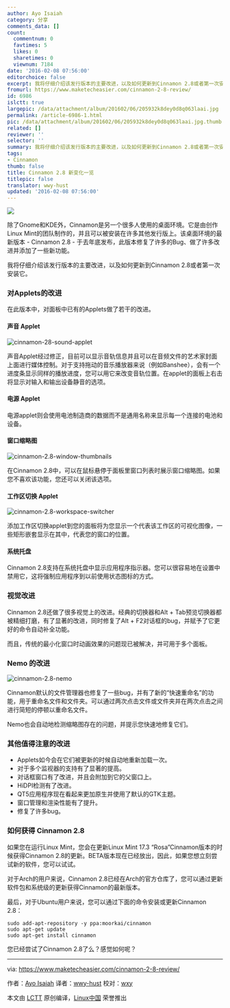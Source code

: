 ```yaml
---
author: Ayo Isaiah
category: 分享
comments_data: []
count:
  commentnum: 0
  favtimes: 5
  likes: 0
  sharetimes: 0
  viewnum: 7184
date: '2016-02-08 07:56:00'
editorchoice: false
excerpt: 我将仔细介绍该发行版本的主要改进，以及如何更新到Cinnamon 2.8或者第一次安装它。
fromurl: https://www.maketecheasier.com/cinnamon-2-8-review/
id: 6986
islctt: true
largepic: /data/attachment/album/201602/06/205932k8dey0d8q063laai.jpg
permalink: /article-6986-1.html
pic: /data/attachment/album/201602/06/205932k8dey0d8q063laai.jpg.thumb.jpg
related: []
reviewer: ''
selector: ''
summary: 我将仔细介绍该发行版本的主要改进，以及如何更新到Cinnamon 2.8或者第一次安装它。
tags:
- Cinnamon
thumb: false
title: Cinnamon 2.8 新变化一览
titlepic: false
translator: wwy-hust
updated: '2016-02-08 07:56:00'
---
```


![](/data/attachment/album/201602/06/205932k8dey0d8q063laai.jpg)


除了Gnome和KDE外，Cinnamon是另一个很多人使用的桌面环境。它是由创作Linux Mint的团队制作的，并且可以被安装在许多其他发行版上。该桌面环境的最新版本 - Cinnamon 2.8 - 于去年底发布，此版本修复了许多的Bug、做了许多改进并添加了一些新功能。


我将仔细介绍该发行版本的主要改进，以及如何更新到Cinnamon 2.8或者第一次安装它。


### 对Applets的改进


在此版本中，对面板中已有的Applets做了若干的改进。


#### 声音 Applet


![cinnamon-28-sound-applet](/data/attachment/album/201602/06/205933xrumy6oprrrrp4vp.jpg)


声音Applet经过修正，目前可以显示音轨信息并且可以在音频文件的艺术家封面上面进行媒体控制。对于支持拖动的音乐播放器来说（例如Banshee），会有一个进度条显示同样的播放进度，您可以用它来改变音轨位置。在applet的面板上右击将显示对输入和输出设备静音的选项。


#### 电源 Applet


电源applet则会使用电池制造商的数据而不是通用名称来显示每一个连接的电池和设备。


#### 窗口缩略图


![cinnamon-2.8-window-thumbnails](/data/attachment/album/201602/06/205933hlml8mma65pfjoy5.png)


在Cinnamon 2.8中，可以在鼠标悬停于面板里窗口列表时展示窗口缩略图。如果您不喜欢该功能，您还可以关闭该选项。


#### 工作区切换 Applet


![cinnamon-2.8-workspace-switcher](/data/attachment/album/201602/06/205933fzmxxnqm80cctnto.png)


添加工作区切换applet到您的面板将为您显示一个代表该工作区的可视化图像，一些矩形嵌套显示在其中，代表您的窗口的位置。


#### 系统托盘


Cinnamon 2.8支持在系统托盘中显示应用程序指示器。您可以很容易地在设置中禁用它，这将强制应用程序到以前使用状态图标的方式。


### 视觉改进


Cinnamon 2.8还做了很多视觉上的改进。经典的切换器和Alt + Tab预览切换器都被精细打磨，有了显著的改进，同时修复了Alt + F2对话框的bug，并赋予了它更好的命令自动补全功能。


而且，传统的最小化窗口时动画效果的问题现已被解决，并可用于多个面板。


### Nemo 的改进


![cinnamon-2.8-nemo](/data/attachment/album/201602/06/205933koobbrc9hoq71ozi.jpg)


Cinnamon默认的文件管理器也修复了一些bug，并有了新的“快速重命名”的功能，用于重命名文件和文件夹。可以通过两次点击文件或文件夹并在两次点击之间进行简短的停顿以重命名文件。


Nemo也会自动地检测缩略图存在的问题，并提示您快速地修复它们。


### 其他值得注意的改进


* Applets如今会在它们被更新的时候自动地重新加载一次。
* 对于多个监视器的支持有了显著的提高。
* 对话框窗口有了改进，并且会附加到它的父窗口上。
* HiDPI检测有了改进。
* QT5应用程序现在看起来更加原生并使用了默认的GTK主题。
* 窗口管理和渲染性能有了提升。
* 修复了许多bug。


### 如何获得 Cinnamon 2.8


如果您在运行Linux Mint，您会在更新Linux Mint 17.3 “Rosa”Cinnamon版本的时候获得Cinnamon 2.8的更新。BETA版本现在已经放出，因此，如果您想立刻尝试新的软件，您可以试试。


对于Arch的用户来说，Cinnamon 2.8已经在Arch的官方仓库了，您可以通过更新软件包和系统级的更新获得Cinnamon的最新版本。


最后，对于Ubuntu用户来说，您可以通过下面的命令安装或更新Cinnamon 2.8：



```
sudo add-apt-repository -y ppa:moorkai/cinnamon
sudo apt-get update
sudo apt-get install cinnamon

```

您已经尝试了Cinnamon 2.8了么？感觉如何呢？




---


via: <https://www.maketecheasier.com/cinnamon-2-8-review/>


作者：[Ayo Isaiah](https://www.maketecheasier.com/author/ayoisaiah/) 译者：[wwy-hust](https://github.com/wwy-hust) 校对：[wxy](https://github.com/wxy)


本文由 [LCTT](https://github.com/LCTT/TranslateProject) 原创编译，[Linux中国](https://linux.cn/) 荣誉推出